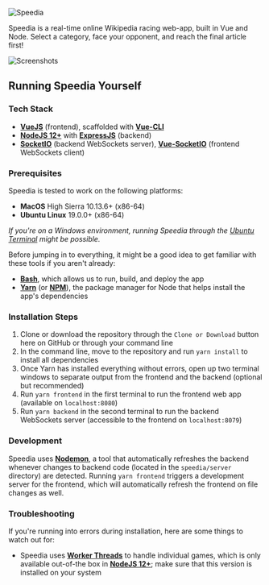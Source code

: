 ![Speedia](https://user-images.githubusercontent.com/33555592/57264828-3c19ff80-7042-11e9-9f50-c99451c4a556.png)

Speedia is  a real-time online Wikipedia racing web-app, built in Vue and Node. Select a category, face your opponent, and reach the final article first!

![Screenshots](https://user-images.githubusercontent.com/33555592/57266482-1bee3e80-704a-11e9-994c-f5c143df3aa9.png)

## Running Speedia Yourself

### Tech Stack

* **[VueJS](https://github.com/vuejs/vue)** (frontend), scaffolded with **[Vue-CLI](https://github.com/vuejs/vue-cli)**
* **[NodeJS 12+](https://nodejs.org/en/download/current/)** with **[ExpressJS](https://github.com/expressjs/express)** (backend)
* **[SocketIO](https://github.com/socketio/socket.io)** (backend WebSockets server), **[Vue-SocketIO](https://github.com/MetinSeylan/Vue-Socket.io)** (frontend WebSockets client)

### Prerequisites

Speedia is tested to work on the following platforms:

* **MacOS** High Sierra 10.13.6+ (x86-64)
* **Ubuntu Linux** 19.0.0+ (x86-64)

*If you're on a Windows environment, running Speedia through the [Ubuntu Terminal](https://tutorials.ubuntu.com/tutorial/tutorial-ubuntu-on-windows) might be possible.*

Before jumping in to everything, it might be a good idea to get familiar with these tools if you aren't already:

* **[Bash](https://en.wikipedia.org/wiki/Bash_(Unix_shell))**, which allows us to run, build, and deploy the app
* **[Yarn](https://yarnpkg.com/en/docs/install)** (or **[NPM](https://www.npmjs.com/get-npm)**), the package manager for Node that helps install the app's dependencies

### Installation Steps

1. Clone or download the repository through the `Clone or Download` button here on GitHub or through your command line
2. In the command line, move to the repository and run `yarn install` to install all dependencies
3. Once Yarn has installed everything without errors, open up two terminal windows to separate output from the frontend and the backend (optional but recommended)
4. Run `yarn frontend` in the first terminal to run the frontend web app (available on `localhost:8080`)
5. Run `yarn backend` in the second terminal to run the backend WebSockets server (accessible to the frontend on `localhost:8079`)

### Development

Speedia uses **[Nodemon](https://github.com/remy/nodemon)**, a tool that automatically refreshes the backend whenever changes to backend code (located in the `speedia/server` directory) are detected. Running `yarn frontend` triggers a development server for the frontend, which will automatically refresh the frontend on file changes as well.

### Troubleshooting

If you're running into errors during installation, here are some things to watch out for:

* Speedia uses **[Worker Threads](https://nodejs.org/api/worker_threads.html)** to handle individual games, which is only available out-of-the box in **[NodeJS 12+](https://nodejs.org/en/download/current/)**; make sure that this version is installed on your system
